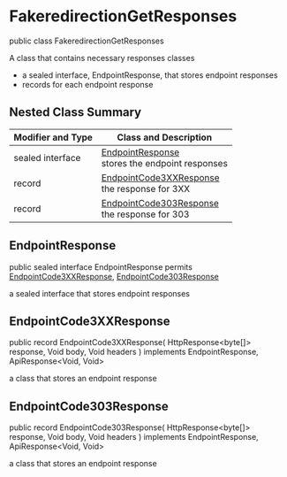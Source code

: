 # FakeredirectionGetResponses

public class FakeredirectionGetResponses

A class that contains necessary responses classes
- a sealed interface, EndpointResponse, that stores endpoint responses
- records for each endpoint response

## Nested Class Summary
| Modifier and Type | Class and Description |
| ----------------- | --------------------- |
| sealed interface | [EndpointResponse](#endpointresponse)<br> stores the endpoint responses |
| record | [EndpointCode3XXResponse](#endpointcode3xxresponse)<br> the response for 3XX |
| record | [EndpointCode303Response](#endpointcode303response)<br> the response for 303 |

## EndpointResponse
public sealed interface EndpointResponse permits<br>
[EndpointCode3XXResponse](#endpointcode3xxresponse),
[EndpointCode303Response](#endpointcode303response)

a sealed interface that stores endpoint responses

## EndpointCode3XXResponse
public record EndpointCode3XXResponse(
    HttpResponse<byte[]> response,
    Void body,
    Void headers
) implements EndpointResponse, ApiResponse<Void, Void><br>

a class that stores an endpoint response

## EndpointCode303Response
public record EndpointCode303Response(
    HttpResponse<byte[]> response,
    Void body,
    Void headers
) implements EndpointResponse, ApiResponse<Void, Void><br>

a class that stores an endpoint response

